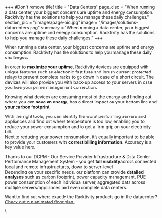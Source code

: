 +++
#Don't remove title!
title = "Data Centers"
page_disc = "When running a data center, your biggest concerns are uptime and energy consumption. Racktivity has the solutions to help you manage these daily challenges."
section_pic = "/images/page-pic.jpg"
image = "/images/solutions-datacenters.png"
summary = "When running a data center, your biggest concerns are uptime and energy consumption. Racktivity has the solutions to help you manage these daily challenges."
+++

When running a data center, your biggest concerns are uptime and energy consumption. Racktivity has the solutions to help you manage these daily challenges.

In order to **maximize your uptime**, Racktivity devices are equipped with unique features such as electronic fast fuse and inrush current protected relays to prevent complete racks to go down in case of a short circuit. The devices will also provide you with back-up access to your servers in case you lose your prime management connection.
<!--more-->
Knowing what devices are consuming most of the energy and finding out where you can **save on energy**, has a direct impact on your bottom line and **your carbon footprint**.

With the right tools, you can identify the worst performing servers and appliances and find out where temperature is too low, enabling you to reduce your power consumption and to get a firm grip on your electricity bill. \
Next to reducing your power consumption, it’s equally important to be able to provide your customers with **correct billing information**. Accuracy is a key value here.

Thanks to our DCPM - Our Service Provider Infrastructure & Data Center Performance Management System - you get **full visibility**across connected local and remote infrastructures, down to server-level.\
Depending on your specific needs, our platform can provide **detailed analyses** such as carbon footprint, power capacity management, PUE, power consumption of each individual server, aggregated data across multiple servers/appliances and even complete data centers.


Want to find out where exactly the Racktivity products go in the datacenter? [Check out our animated floor plan.](/data-center-floor-plan-solution-overview/)

\
